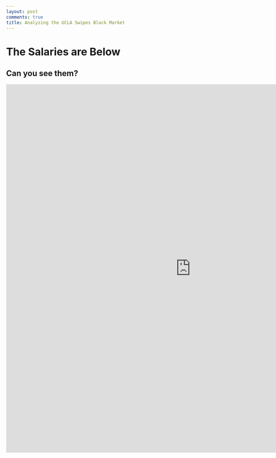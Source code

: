 ```yaml
---
layout: post
comments: true
title: Analyzing the UCLA Swipes Black Market
---
```


# The Salaries are Below

## Can you see them?

<iframe src="https://ritvikmath.shinyapps.io/TestShiny/" style="border: none; width: 1000px; height: 1000px"></iframe>

